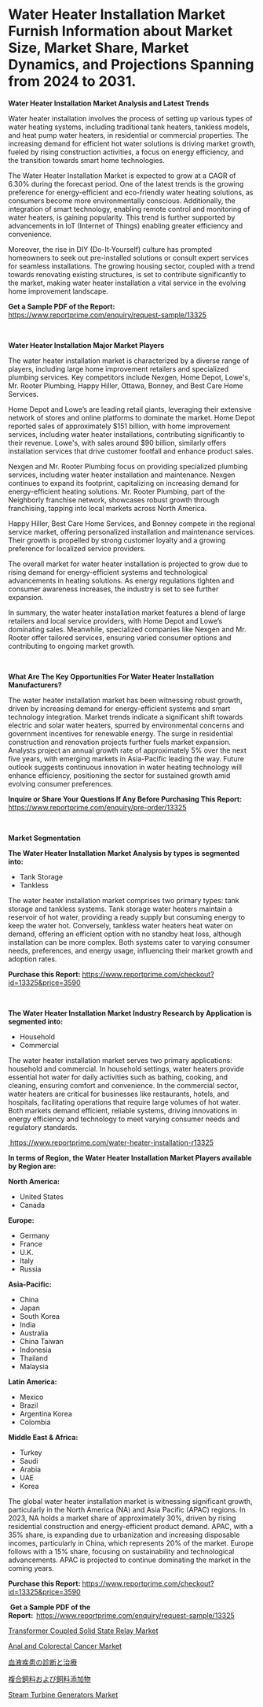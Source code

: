 <p><h1>Water Heater Installation Market Furnish Information about Market Size, Market Share, Market Dynamics, and Projections Spanning from 2024 to 2031.</h1></p><p><strong>Water Heater Installation Market Analysis and Latest Trends</strong></p>
<p><p>Water heater installation involves the process of setting up various types of water heating systems, including traditional tank heaters, tankless models, and heat pump water heaters, in residential or commercial properties. The increasing demand for efficient hot water solutions is driving market growth, fueled by rising construction activities, a focus on energy efficiency, and the transition towards smart home technologies.</p><p>The Water Heater Installation Market is expected to grow at a CAGR of 6.30% during the forecast period. One of the latest trends is the growing preference for energy-efficient and eco-friendly water heating solutions, as consumers become more environmentally conscious. Additionally, the integration of smart technology, enabling remote control and monitoring of water heaters, is gaining popularity. This trend is further supported by advancements in IoT (Internet of Things) enabling greater efficiency and convenience.</p><p>Moreover, the rise in DIY (Do-It-Yourself) culture has prompted homeowners to seek out pre-installed solutions or consult expert services for seamless installations. The growing housing sector, coupled with a trend towards renovating existing structures, is set to contribute significantly to the market, making water heater installation a vital service in the evolving home improvement landscape.</p></p>
<p><strong>Get a Sample PDF of the Report:&nbsp;</strong> <a href="https://www.reportprime.com/enquiry/request-sample/13325">https://www.reportprime.com/enquiry/request-sample/13325</a></p>
<p>&nbsp;</p>
<p><strong>Water Heater Installation Major Market Players</strong></p>
<p><p>The water heater installation market is characterized by a diverse range of players, including large home improvement retailers and specialized plumbing services. Key competitors include Nexgen, Home Depot, Lowe's, Mr. Rooter Plumbing, Happy Hiller, Ottawa, Bonney, and Best Care Home Services.</p><p>Home Depot and Lowe’s are leading retail giants, leveraging their extensive network of stores and online platforms to dominate the market. Home Depot reported sales of approximately $151 billion, with home improvement services, including water heater installations, contributing significantly to their revenue. Lowe's, with sales around $90 billion, similarly offers installation services that drive customer footfall and enhance product sales.</p><p>Nexgen and Mr. Rooter Plumbing focus on providing specialized plumbing services, including water heater installation and maintenance. Nexgen continues to expand its footprint, capitalizing on increasing demand for energy-efficient heating solutions. Mr. Rooter Plumbing, part of the Neighborly franchise network, showcases robust growth through franchising, tapping into local markets across North America.</p><p>Happy Hiller, Best Care Home Services, and Bonney compete in the regional service market, offering personalized installation and maintenance services. Their growth is propelled by strong customer loyalty and a growing preference for localized service providers.</p><p>The overall market for water heater installation is projected to grow due to rising demand for energy-efficient systems and technological advancements in heating solutions. As energy regulations tighten and consumer awareness increases, the industry is set to see further expansion.</p><p>In summary, the water heater installation market features a blend of large retailers and local service providers, with Home Depot and Lowe’s dominating sales. Meanwhile, specialized companies like Nexgen and Mr. Rooter offer tailored services, ensuring varied consumer options and contributing to ongoing market growth.</p></p>
<p>&nbsp;</p>
<p><strong>What Are The Key Opportunities For Water Heater Installation Manufacturers?</strong></p>
<p><p>The water heater installation market has been witnessing robust growth, driven by increasing demand for energy-efficient systems and smart technology integration. Market trends indicate a significant shift towards electric and solar water heaters, spurred by environmental concerns and government incentives for renewable energy. The surge in residential construction and renovation projects further fuels market expansion. Analysts project an annual growth rate of approximately 5% over the next five years, with emerging markets in Asia-Pacific leading the way. Future outlook suggests continuous innovation in water heating technology will enhance efficiency, positioning the sector for sustained growth amid evolving consumer preferences.</p></p>
<p><strong>Inquire or Share Your Questions If Any Before Purchasing This Report:</strong> <a href="https://www.reportprime.com/enquiry/pre-order/13325">https://www.reportprime.com/enquiry/pre-order/13325</a></p>
<p>&nbsp;</p>
<p><strong>Market Segmentation</strong></p>
<p><strong>The Water Heater Installation Market Analysis by types is segmented into:</strong></p>
<p><ul><li>Tank Storage</li><li>Tankless</li></ul></p>
<p><p>The water heater installation market comprises two primary types: tank storage and tankless systems. Tank storage water heaters maintain a reservoir of hot water, providing a ready supply but consuming energy to keep the water hot. Conversely, tankless water heaters heat water on demand, offering an efficient option with no standby heat loss, although installation can be more complex. Both systems cater to varying consumer needs, preferences, and energy usage, influencing their market growth and adoption rates.</p></p>
<p><strong>Purchase this Report:&nbsp;</strong><a href="https://www.reportprime.com/checkout?id=13325&price=3590">https://www.reportprime.com/checkout?id=13325&price=3590</a></p>
<p>&nbsp;</p>
<p><strong>The Water Heater Installation Market Industry Research by Application is segmented into:</strong></p>
<p><ul><li>Household</li><li>Commercial</li></ul></p>
<p><p>The water heater installation market serves two primary applications: household and commercial. In household settings, water heaters provide essential hot water for daily activities such as bathing, cooking, and cleaning, ensuring comfort and convenience. In the commercial sector, water heaters are critical for businesses like restaurants, hotels, and hospitals, facilitating operations that require large volumes of hot water. Both markets demand efficient, reliable systems, driving innovations in energy efficiency and technology to meet varying consumer needs and regulatory standards.</p></p>
<p><a href="https://www.reportprime.com/water-heater-installation-r13325">&nbsp;https://www.reportprime.com/water-heater-installation-r13325</a></p>
<p><strong>In terms of Region, the Water Heater Installation Market Players available by Region are:</strong></p>
<p>
    <p> <strong> North America: </strong>
        <ul>
            <li>United States</li>
            <li>Canada</li>
        </ul>
        </p> 
    <p> <strong> Europe: </strong>
        <ul>
            <li>Germany</li>
            <li>France</li>
            <li>U.K.</li>
            <li>Italy</li>
            <li>Russia</li>
        </ul>
        </p> 
    <p> <strong> Asia-Pacific: </strong>
        <ul>
            <li>China</li>
            <li>Japan</li>
            <li>South Korea</li>
            <li>India</li>
            <li>Australia</li>
            <li>China Taiwan</li>
            <li>Indonesia</li>
            <li>Thailand</li>
            <li>Malaysia</li>
        </ul>
        </p> 
    <p> <strong> Latin America: </strong>
        <ul>
            <li>Mexico</li>
            <li>Brazil</li>
            <li>Argentina Korea</li>
            <li>Colombia</li>
        </ul>
        </p> 
    <p> <strong> Middle East & Africa: </strong>
        <ul>
            <li>Turkey</li>
            <li>Saudi</li>
            <li>Arabia</li>
            <li>UAE</li>
            <li>Korea</li>
        </ul>
    </p>
    </p>
<p><p>The global water heater installation market is witnessing significant growth, particularly in the North America (NA) and Asia Pacific (APAC) regions. In 2023, NA holds a market share of approximately 30%, driven by rising residential construction and energy-efficient product demand. APAC, with a 35% share, is expanding due to urbanization and increasing disposable incomes, particularly in China, which represents 20% of the market. Europe follows with a 15% share, focusing on sustainability and technological advancements. APAC is projected to continue dominating the market in the coming years.</p></p>
<p><strong>Purchase this Report: </strong><a href="https://www.reportprime.com/checkout?id=13325&price=3590">https://www.reportprime.com/checkout?id=13325&price=3590</a></p>
<p>&nbsp;<strong>Get a Sample PDF of the Report:&nbsp;&nbsp;</strong><a href="https://www.reportprime.com/enquiry/request-sample/13325">https://www.reportprime.com/enquiry/request-sample/13325</a></p>
<p><strong></strong></p>
<p><p><a href="https://issuu.com/reportprime-2/docs/transformer-coupled-solid-state-rel_5c496a69abe969">Transformer Coupled Solid State Relay Market</a></p><p><a href="https://medium.com/@rosslarkin2012/the-anal-and-colorectal-cancer-market-is-anticipated-to-experience-significant-growth-with-a-9ff988b7bf60?postPublishedType=initial">Anal and Colorectal Cancer Market</a></p><p><a href="https://mercedesyzfi.medium.com/hematological-disorders-diagnostic-and-therapeutic-f5a8be6d3132?postPublishedType=initial">血液疾患の診断と治療</a></p><p><a href="https://medium.com/@terisa30p/compound-feed-and-feed-additives-market-%E3%81%AE%E3%82%B0%E3%83%AD%E3%83%BC%E3%83%90%E3%83%AB%E5%B8%82%E5%A0%B4%E6%A6%82%E8%A6%81%E3%81%AF-%E4%B8%96%E7%95%8C%E3%81%8A%E3%82%88%E3%81%B3%E4%B8%BB%E8%A6%81%E5%B8%82%E5%A0%B4%E3%81%AB%E3%81%8A%E3%81%91%E3%82%8B%E6%A5%AD%E7%95%8C%E3%81%AB%E5%BD%B1%E9%9F%BF%E3%82%92%E4%B8%8E%E3%81%88%E3%82%8B%E4%B8%BB%E8%A6%81%E3%81%AA%E3%83%88%E3%83%AC%E3%83%B3%E3%83%89%E3%81%AB%E3%81%A4%E3%81%84%E3%81%A6-%E7%8B%AC%E8%87%AA%E3%81%AE%E8%A6%96%E7%82%B9%E3%82%92%E6%8F%90%E4%BE%9B%E3%81%97%E3%81%BE%E3%81%99-47e672828a93?postPublishedType=initial">複合飼料および飼料添加物</a></p><p><a href="https://issuu.com/reportprime-2/docs/steam-turbine-generators-market-siz_6193dd990e8845">Steam Turbine Generators Market</a></p></p>